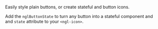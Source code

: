 Easily style plain buttons, or create stateful and button icons.

Add the `nglButtonState` to turn any button into a stateful component and
and `state` attribute to your `<ngl-icon>`.
